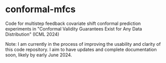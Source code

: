# conformal-mfcs
Code for multistep feedback covariate shift conformal prediction experiments in "Conformal Validity Guarantees Exist for Any Data Distribution" (ICML 2024)

Note: I am currently in the process of improving the usability and clarity of this code repository. I aim to have updates and complete documentation soon, likely by early June 2024.
